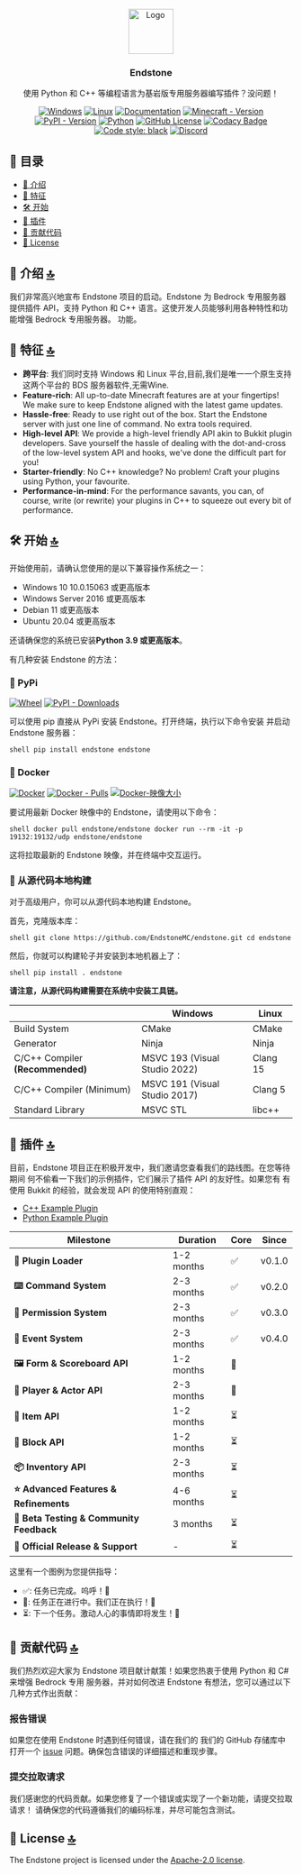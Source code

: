 <!-- PROJECT LOGO -->
<br />
<div align="center">
  <a href="https://github.com/EndstoneMC/endstone/releases">
    <img src="https://static.wikia.nocookie.net/minecraft_gamepedia/images/4/43/End_Stone_JE3_BE2.png" alt="Logo" width="80" height="80">
  </a>

<h3 align="center">Endstone</h3>

<p align="center">
   使用 Python 和 C++ 等编程语言为基岩版专用服务器编写插件？没问题！
</p>

[![Windows](https://github.com/EndstoneMC/endstone/actions/workflows/windows.yml/badge.svg)](https://github.com/EndstoneMC/endstone/actions/workflows/windows.yml)
[![Linux](https://github.com/EndstoneMC/endstone/actions/workflows/linux.yml/badge.svg)](https://github.com/EndstoneMC/endstone/actions/workflows/linux.yml)
[![Documentation](https://github.com/EndstoneMC/endstone/actions/workflows/docs.yml/badge.svg)](https://endstone.dev/)
[![Minecraft - Version](https://img.shields.io/badge/minecraft-v1.21.3%20(Bedrock)-green)](https://feedback.minecraft.net/hc/en-us/sections/360001186971-Release-Changelogs)
[![PyPI - Version](https://img.shields.io/pypi/v/endstone)](https://pypi.org/project/endstone)
[![Python](https://img.shields.io/pypi/pyversions/endstone?logo=python&logoColor=white)](https://www.python.org/)
[![GitHub License](https://img.shields.io/github/license/endstonemc/endstone)](LICENSE)
[![Codacy Badge](https://img.shields.io/codacy/grade/8877402fc70b40f5a8c4b325d890e3f7?logo=codacy)](https://app.codacy.com/gh/EndstoneMC/endstone/dashboard)
[![Code style: black](https://img.shields.io/badge/code%20style-black-000000.svg)](https://github.com/psf/black)
[![Discord](https://img.shields.io/discord/1230982180742631457?logo=discord&logoColor=white&color=5865F2)](https://discord.gg/xxgPuc2XN9)

</div>

## 📄 目录

- [📖 介绍](#-介绍-)
- [🎯 特征](#-特征-)
- [🛠️ 开始](#%EF%B8%8F-开始-)
- [🌟 插件](#-插件-)
- [🙌 贡献代码](#-贡献代码-)
- [🎫 License](#-license-)

## 📖 介绍 [🔝](#-目录)

我们非常高兴地宣布 Endstone 项目的启动。Endstone 为 Bedrock 专用服务器提供插件 API，支持
Python 和 C++ 语言。这使开发人员能够利用各种特性和功能增强 Bedrock 专用服务器。
功能。

## 🎯 特征 [🔝](#-目录)

- **跨平台**: 我们同时支持 Windows 和 Linux 平台,目前,我们是唯一一个原生支持这两个平台的 BDS 服务器软件,无需Wine.
- **Feature-rich**: All up-to-date Minecraft features are at your fingertips! We make sure to keep Endstone aligned with
  the latest game updates.
- **Hassle-free**: Ready to use right out of the box. Start the Endstone server with just one line of command. No extra
  tools required.
- **High-level API**: We provide a high-level friendly API akin to Bukkit plugin developers. Save yourself the hassle of
  dealing with the dot-and-cross of the low-level system API and hooks, we've done the difficult part for you!
- **Starter-friendly**: No C++ knowledge? No problem! Craft your plugins using Python, your favourite.
- **Performance-in-mind**: For the performance savants, you can, of course, write (or rewrite) your plugins in C++ to
  squeeze out
  every bit of performance.

## 🛠️ 开始 [🔝](#-目录)

开始使用前，请确认您使用的是以下兼容操作系统之一：

- Windows 10 10.0.15063 或更高版本
- Windows Server 2016 或更高版本
- Debian 11 或更高版本
- Ubuntu 20.04 或更高版本

还请确保您的系统已安装**Python 3.9 或更高版本**。

有几种安装 Endstone 的方法：

### 🐍 PyPi

[![Wheel](https://github.com/EndstoneMC/endstone/actions/workflows/wheel.yml/badge.svg)](https://github.com/EndstoneMC/endstone/actions/workflows/wheel.yml)
[![PyPI - Downloads](https://img.shields.io/pypi/dm/endstone)](https://pypi.org/project/endstone)

可以使用 pip 直接从 PyPi 安装 Endstone。打开终端，执行以下命令安装
并启动
Endstone 服务器：

``shell
pip install endstone
endstone
``

### 🐳 Docker

[![Docker](https://github.com/EndstoneMC/endstone/actions/workflows/docker.yml/badge.svg)](https://github.com/EndstoneMC/endstone/actions/workflows/docker.yml)
[![Docker - Pulls](https://img.shields.io/docker/pulls/endstone/endstone)](https://hub.docker.com/r/endstone/endstone)
[![Docker-映像大小](https://img.shields.io/docker/image-size/endstone/endstone)](https://hub.docker.com/r/endstone/endstone)

要试用最新 Docker 映像中的 Endstone，请使用以下命令：

``shell
docker pull endstone/endstone
docker run --rm -it -p 19132:19132/udp endstone/endstone
``

这将拉取最新的 Endstone 映像，并在终端中交互运行。

### 🔨 从源代码本地构建

对于高级用户，你可以从源代码本地构建 Endstone。

首先，克隆版本库：

``shell
git clone https://github.com/EndstoneMC/endstone.git
cd endstone
``

然后，你就可以构建轮子并安装到本地机器上了：

``shell
pip install .
endstone
``

**请注意，从源代码构建需要在系统中安装工具链。**

|                                  | Windows                       | Linux    |
|----------------------------------|-------------------------------|----------|
| Build System                     | CMake                         | CMake    |
| Generator                        | Ninja                         | Ninja    |
| C/C++ Compiler **(Recommended)** | MSVC 193 (Visual Studio 2022) | Clang 15 |
| C/C++ Compiler (Minimum)         | MSVC 191 (Visual Studio 2017) | Clang 5  |
| Standard Library                 | MSVC STL                      | libc++   |

## 🌟 插件 [🔝](#-目录)

目前，Endstone 项目正在积极开发中，我们邀请您查看我们的路线图。在您等待期间
何不偷看一下我们的示例插件，它们展示了插件 API 的友好性。如果您有
有使用 Bukkit 的经验，就会发现 API 的使用特别直观：

- [C++ Example Plugin](https://github.com/EndstoneMC/cpp-plugin-template)
- [Python Example Plugin](https://github.com/EndstoneMC/python-plugin-template)

| Milestone                                | Duration   | Core | Since  |
|------------------------------------------|------------|------|--------|
| **🔌 Plugin Loader**                     | 1-2 months | ✅    | v0.1.0 |
| **⌨️ Command System**                    | 2-3 months | ✅    | v0.2.0 |
| **🔐 Permission System**                 | 2-3 months | ✅    | v0.3.0 |
| **🎈 Event System**                      | 2-3 months | ✅    | v0.4.0 |
| **🖼 Form & Scoreboard API**             | 1-2 months | 🚧   |        |
| **👤 Player & Actor API**                | 2-3 months | 🚧   |        |
| **🔩 Item API**                          | 1-2 months | ⏳    |        |
| **🧱 Block API**                         | 1-2 months | ⏳    |        |
| **📦 Inventory API**                     | 2-3 months | ⏳    |        |
| **⭐ Advanced Features & Refinements**    | 4-6 months | ⏳    |        |
| **🔬 Beta Testing & Community Feedback** | 3 months   | ⏳    |        |
| **🚀 Official Release & Support**        | -          | ⏳    |        |

这里有一个图例为您提供指导：

- ✅: 任务已完成。呜呼！🎉
- 🚧: 任务正在进行中。我们正在执行！💪
- ⏳: 下一个任务。激动人心的事情即将发生！🌠

## 🙌 贡献代码 [🔝](#-目录)

我们热烈欢迎大家为 Endstone 项目献计献策！如果您热衷于使用 Python 和 C# 来增强 Bedrock 专用
服务器，并对如何改进 Endstone 有想法，您可以通过以下几种方式作出贡献：

### 报告错误

如果您在使用 Endstone 时遇到任何错误，请在我们的
我们的 GitHub 存储库中打开一个 [issue]() 问题。确保包含错误的详细描述和重现步骤。

### 提交拉取请求

我们感谢您的代码贡献。如果您修复了一个错误或实现了一个新功能，请提交拉取请求！
请确保您的代码遵循我们的编码标准，并尽可能包含测试。

## 🎫 License [🔝](#-目录)

The Endstone project is licensed under the [Apache-2.0 license](LICENSE).
